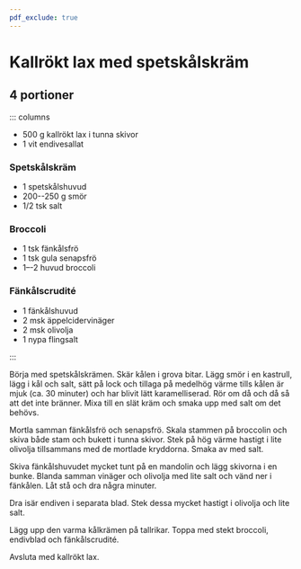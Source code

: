 ```yaml
---
pdf_exclude: true
---
```


# Kallrökt lax med spetskålskräm

## 4 portioner

::: columns

- 500 g kallrökt lax i tunna skivor
- 1 vit endivesallat

### Spetskålskräm

- 1 spetskålshuvud
- 200--250 g smör
- 1/2 tsk salt

### Broccoli

- 1 tsk fänkålsfrö
- 1 tsk gula senapsfrö
- 1–-2 huvud broccoli

### Fänkålscrudité

- 1 fänkålshuvud
- 2 msk äppelcidervinäger
- 2 msk olivolja
- 1 nypa flingsalt

 
:::

Börja med spetskålskrämen. Skär kålen i grova bitar. Lägg smör i en kastrull, lägg i kål
och salt, sätt på lock och tillaga på medelhög värme tills kålen är mjuk (ca. 30 minuter)
och har blivit lätt karamelliserad. Rör om då och då så att det inte bränner. Mixa till en
slät kräm och smaka upp med salt om det behövs.

Mortla samman fänkålsfrö och senapsfrö. Skala stammen på broccolin och skiva både stam och
bukett i tunna skivor. Stek på hög värme hastigt i lite olivolja tillsammans med de
mortlade kryddorna. Smaka av med salt.

Skiva fänkålshuvudet mycket tunt på en mandolin och lägg skivorna i en bunke. Blanda
samman vinäger och olivolja med lite salt och vänd ner i fänkålen. Låt stå och dra några
minuter.

Dra isär endiven i separata blad. Stek dessa mycket hastigt i olivolja och lite salt.

Lägg upp den varma kålkrämen på tallrikar. Toppa med stekt broccoli, endivblad och
fänkålscrudité.

Avsluta med kallrökt lax.

